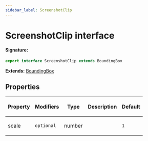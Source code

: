 ```yaml
---
sidebar_label: ScreenshotClip
---
```


# ScreenshotClip interface

#### Signature:

```typescript
export interface ScreenshotClip extends BoundingBox
```

**Extends:** [BoundingBox](./puppeteer.boundingbox.md)

## Properties

<table><thead><tr><th>

Property

</th><th>

Modifiers

</th><th>

Type

</th><th>

Description

</th><th>

Default

</th></tr></thead>
<tbody><tr><td>

scale

</td><td>

`optional`

</td><td>

number

</td><td>

</td><td>

`1`

</td></tr>
</tbody></table>
